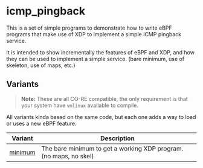 # icmp_pingback

This is a set of simple programs to demonstrate how to write eBPF programs that make use of XDP to implement a simple ICMP pingback service.

It is intended to show incrementally the features of eBPF and XDP, and how they can be used to implement a simple service. (bare minimum, use of skeleton, use of maps, etc.)

## Variants

> **Note:** These are all CO-RE compatible, the only requirement is that your system have `vmlinux` available to compile.

All variants kinda based on the same code, but each one adds a way to load or uses a new eBPF feature.

| Variant | Description |
| ------- | ----------- |
| [minimum](minimum) | The bare minimum to get a working XDP program. (no maps, no skel) |